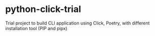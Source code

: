 # python-click-trial
Trial project to build CLI application using Click, Poetry, with different installation tool (PIP and pipx)
